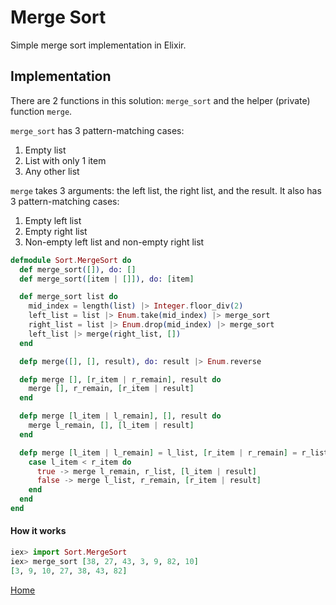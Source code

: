 # Merge Sort

Simple merge sort implementation in Elixir.

## Implementation

There are 2 functions in this solution: `merge_sort` and the helper (private) function `merge`.

`merge_sort` has 3 pattern-matching cases:
1. Empty list
2. List with only 1 item
3. Any other list

`merge` takes 3 arguments: the left list, the right list, and the result. It also has 3 pattern-matching cases:
1. Empty left list
2. Empty right list
3. Non-empty left list and non-empty right list

```elixir
defmodule Sort.MergeSort do
  def merge_sort([]), do: []
  def merge_sort([item | []]), do: [item]

  def merge_sort list do
    mid_index = length(list) |> Integer.floor_div(2)
    left_list = list |> Enum.take(mid_index) |> merge_sort
    right_list = list |> Enum.drop(mid_index) |> merge_sort
    left_list |> merge(right_list, [])
  end

  defp merge([], [], result), do: result |> Enum.reverse

  defp merge [], [r_item | r_remain], result do
    merge [], r_remain, [r_item | result]
  end

  defp merge [l_item | l_remain], [], result do
    merge l_remain, [], [l_item | result]
  end

  defp merge [l_item | l_remain] = l_list, [r_item | r_remain] = r_list, result do
    case l_item < r_item do
      true -> merge l_remain, r_list, [l_item | result]
      false -> merge l_list, r_remain, [r_item | result]
    end
  end
end
```

#### How it works

```elixir
iex> import Sort.MergeSort
iex> merge_sort [38, 27, 43, 3, 9, 82, 10]
[3, 9, 10, 27, 38, 43, 82]
```

[Home][home]

[home]: ../README.md
